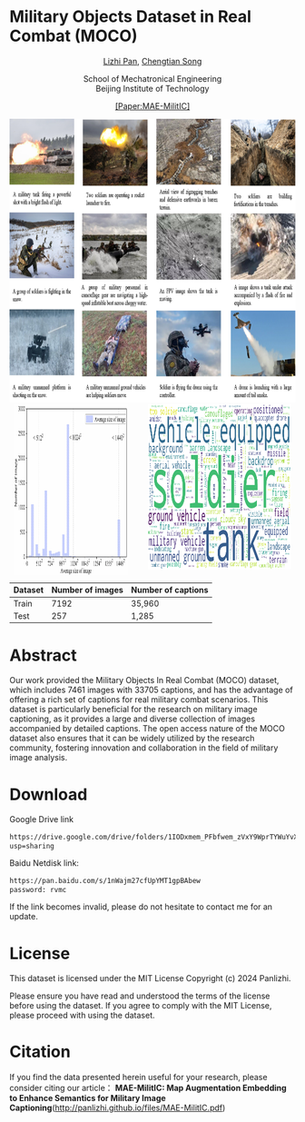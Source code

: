 # **M**ilitary **O**bjects Dataset in Real **Co**mbat (MOCO)


<p align="center"><a href="https://panlizhi.github.io">Lizhi Pan</a>, <a href="https://smen.bit.edu.cn/szdw/szml/tcykzgcx/qb05/721aa3c324ec4a20912425153613e881.htm">Chengtian Song</a> </p>

<p align="center">School of Mechatronical Engineering<br>Beijing Institute of Technology</p>

<p align="center"><a href="http://panlizhi.github.io/files/MAE-MilitIC.pdf">[Paper:MAE-MilitIC]</a></p>


<img src="dataset.png" width="100%" height="500" alt="teaser">
<div style="display: flex; justify-content: space-around;">
  <img src="moco_number.png" width="40%" height="300" alt="teaser">
  <div style="margin-left: 5px;"></div> <!-- 增加间隔 -->
  <img src="moco_wordcloud_all.png" width="50%" height="290" alt="teaser">
</div>

| Dataset | Number of images | Number of captions |
|---------|------------------|--------------------|
| Train   | 7192             | 35,960             |
| Test    | 257              | 1,285              |

# Abstract
Our work provided the Military Objects In Real Combat (MOCO) dataset, which includes 7461 images with 33705
captions, and has the advantage of offering a rich set of captions for real military combat scenarios. This dataset is
particularly beneficial for the research on military image captioning, as it provides a large and diverse collection of
images accompanied by detailed captions. The open access nature of the MOCO dataset also ensures that it can
be widely utilized by the research community, fostering innovation and collaboration in the field of military image
analysis.
# Download
Google Drive link
```
https://drive.google.com/drive/folders/1IODxmem_PFbfwem_zVxY9WprTYWuYvXo?usp=sharing
```
Baidu Netdisk link:
```
https://pan.baidu.com/s/1nWajm27cfUpYMT1gpBAbew
password: rvmc
```
If the link becomes invalid, please do not hesitate to contact me for an update.

# License
This dataset is licensed under the MIT License Copyright (c) 2024 Panlizhi.

Please ensure you have read and understood the terms of the license before using the dataset.
If you agree to comply with the MIT License, please proceed with using the dataset.

# Citation
If you find the data presented herein useful for your research, please consider citing our article：
**MAE-MilitIC: Map Augmentation Embedding to Enhance Semantics for Military Image Captioning**(http://panlizhi.github.io/files/MAE-MilitIC.pdf)
 
